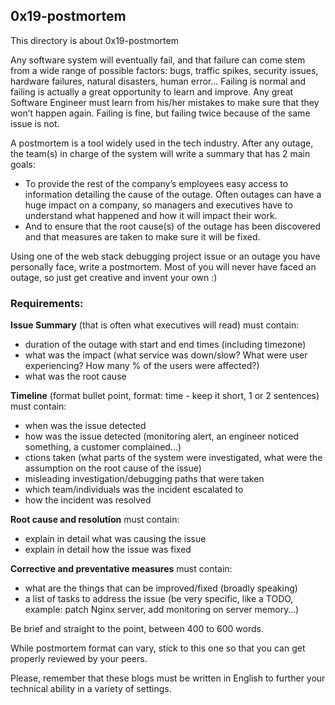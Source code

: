 ## 0x19-postmortem

This directory is about 0x19-postmortem

Any software system will eventually fail, and that failure can come stem from a wide range of possible factors: bugs, traffic spikes, security issues, hardware failures, natural disasters, human error… Failing is normal and failing is actually a great opportunity to learn and improve. Any great Software Engineer must learn from his/her mistakes to make sure that they won’t happen again. Failing is fine, but failing twice because of the same issue is not.

A postmortem is a tool widely used in the tech industry. After any outage, the team(s) in charge of the system will write a summary that has 2 main goals:

* To provide the rest of the company’s employees easy access to information detailing the cause of the outage. Often outages can have a huge impact on a company, so managers and executives have to understand what happened and how it will impact their work.
* And to ensure that the root cause(s) of the outage has been discovered and that measures are taken to make sure it will be fixed.

Using one of the web stack debugging project issue or an outage you have personally face, write a postmortem. Most of you will never have faced an outage, so just get creative and invent your own :)

### Requirements:

**Issue Summary** (that is often what executives will read) must contain:
 * duration of the outage with start and end times (including timezone)
 * what was the impact (what service was down/slow? What were user experiencing? How many % of the users were affected?)
 * what was the root cause

**Timeline** (format bullet point, format: time - keep it short, 1 or 2 sentences) must contain:
 * when was the issue detected
 * how was the issue detected (monitoring alert, an engineer noticed something, a customer complained…)
 * ctions taken (what parts of the system were investigated, what were the assumption on the root cause of the issue)
 * misleading investigation/debugging paths that were taken
 * which team/individuals was the incident escalated to
 * how the incident was resolved

**Root cause and resolution** must contain:
 * explain in detail what was causing the issue
 * explain in detail how the issue was fixed

**Corrective and preventative measures** must contain:
 * what are the things that can be improved/fixed (broadly speaking)
 * a list of tasks to address the issue (be very specific, like a TODO, example: patch Nginx server, add monitoring on server memory…)
 
Be brief and straight to the point, between 400 to 600 words.

While postmortem format can vary, stick to this one so that you can get properly reviewed by your peers.

Please, remember that these blogs must be written in English to further your technical ability in a variety of settings.
